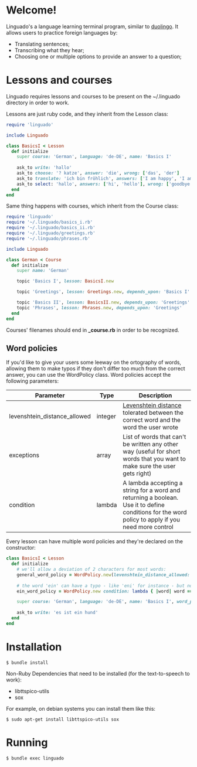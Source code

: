 # Welcome!

Linguado's a language learning terminal program, similar to [duolingo](https://duolingo.com/). It allows users to practice foreign languages by:
* Translating sentences;
* Transcribing what they hear;
* Choosing one or multiple options to provide an answer to a question;

# Lessons and courses

Linguado requires lessons and courses to be present on the ~/.linguado directory in order to work.

Lessons are just ruby code, and they inherit from the Lesson class:

```ruby
require 'linguado'

include Linguado

class BasicsI < Lesson
  def initialize
    super course: 'German', language: 'de-DE', name: 'Basics I' 
    
    ask_to write: 'hallo'
    ask_to choose: '? katze', answer: 'die', wrong: ['das', 'der']
    ask_to translate: 'ich bin fröhlich', answers: ['I am happy', 'I am cheerful']
    ask_to select: 'hallo', answers: ['hi', 'hello'], wrong: ['goodbye']
  end
end
```

Same thing happens with courses, which inherit from the Course class:

```ruby
require 'linguado'
require '~/.linguado/basics_i.rb'
require '~/.linguado/basics_ii.rb'
require '~/.linguado/greetings.rb'
require '~/.linguado/phrases.rb'

include Linguado

class German < Course
  def initialize
    super name: 'German'

    topic 'Basics I', lesson: BasicsI.new

    topic 'Greetings', lesson: Greetings.new, depends_upon: 'Basics I'

    topic 'Basics II', lesson: BasicsII.new, depends_upon: 'Greetings'
    topic 'Phrases', lesson: Phrases.new, depends_upon: 'Greetings'
  end
end
```

Courses' filenames should end in **_course.rb** in order to be recognized.


## Word policies

If you'd like to give your users some leeway on the ortography of words, allowing them to make typos if they don't differ too much from the correct answer, you can use the WordPolicy class. Word policies accept the following parameters:

|Parameter|Type|Description|
|-|-|-|
|levenshtein_distance_allowed|integer|[Levenshtein distance](https://en.wikipedia.org/wiki/Levenshtein_distance) tolerated between the correct word and the word the user wrote|
|exceptions|array|List of words that can't be written any other way (useful for short words that you want to make sure the user gets right)|
|condition|lambda|A lambda accepting a string for a word and returning a boolean. Use it to define conditions for the word policy to apply if you need more control|


Every lesson can have multiple word policies and they're declared on the constructor:

```ruby
class BasicsI < Lesson
  def initialize
    # we'll allow a deviation of 2 characters for most words:
    general_word_policy = WordPolicy.new(levenshtein_distance_allowed: 2) 
    
    # the word 'ein' can have a typo - like 'eni' for instance - but not be mistaken with 'einen' or 'eine':
    ein_word_policy = WordPolicy.new condition: lambda { |word| word == 'ein' }, exceptions: ['einen', 'eine'], levenshtein_distance_allowed: 2 

    super course: 'German', language: 'de-DE', name: 'Basics I', word_policies: [general_word_policy, ein_word_policy]
    
    ask_to write: 'es ist ein hund'
  end
end
```

# Installation

	$ bundle install

Non-Ruby Dependencies that need to be installed (for the text-to-speech to work):

* libttspico-utils
* sox

For example, on debian systems you can install them like this:

	$ sudo apt-get install libttspico-utils sox

# Running

	$ bundle exec linguado
